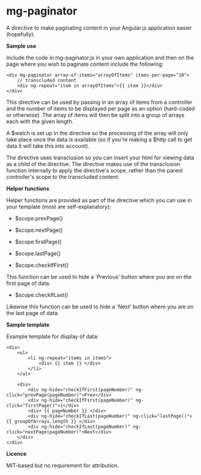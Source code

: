 mg-paginator
============

A directive to make paginating content in your Angular.js application easier (hopefully).

**Sample use**

Include the code in mg-paginator.js in your own application and then on the page where you wish to paginate content include the following:

    <div mg-paginator array-of-items="arrayOfItems" items-per-page="10">
        // transcluded content
        <div ng-repeat="item in arrayOfItems">{{ item }}</div>
    </div>
    
This directive can be used by passing in an array of items from a controller and the number of items to be displayed per page as an option (hard-coded or otherwise). The array of items will then be split into a group of arrays each with the given length.

A $watch is set up in the directive so the processing of the array will only take place once the data is available (so if you're making a $http call to get data it will take this into account).

The directive uses transclusion so you can insert your html for viewing data as a child of the directive. The directive makes use of the transclusion function internally to apply the directive's scope, rather than the parent controller's scope to the transcluded content.

**Helper functions**

Helper functions are provided as part of the directive which you can use in your template (most are self-explanatory):

- $scope.prevPage()

- $scope.nextPage()
    
- $scope.firstPage()

- $scope.lastPage()

- $scope.checkIfFirst()
    
This function can be used to hide a 'Previous' button where you are on the first page of data.

- $scope.checkIfLast()

Likewise this function can be used to hide a 'Next' button where you are on the last page of data. 

**Sample template**

Example template for display of data:

    <div>
        <ul>
            <li ng-repeat="items in items">
                <div> {{ item }} </div>
            </li>
        </ul>

        <div>
            <div ng-hide="checkIfFirst(pageNumber)" ng-click="prevPage(pageNumber)">Prev</div>
            <div ng-hide="checkIfFirst(pageNumber)" ng-click="firstPage()">1</div>
            <div> {{ pageNumber }} </div>
            <div ng-hide="checkIfLast(pageNumber)" ng-click="lastPage()"> {{ groupOfArrays.length }} </div>
            <div ng-hide="checkIfLast(pageNumber)" ng-click="nextPage(pageNumber)">Next</div>
        </div>
    </div>

**Licence**

MIT-based but no requirement for attribution.
